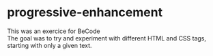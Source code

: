 # progressive-enhancement  
This was an exercice for BeCode  
The goal was to try and experiment with different HTML and CSS tags, starting with only a given text.
